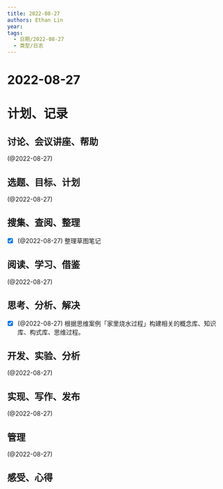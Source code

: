 ```yaml
---
title: 2022-08-27
authors: Ethan Lin
year:
tags:
  - 日期/2022-08-27 
  - 类型/日志 
---
```



# 2022-08-27






# 计划、记录

## 讨论、会议讲座、帮助

(@2022-08-27) 



## 选题、目标、计划

(@2022-08-27) 



## 搜集、查阅、整理

- [x] (@2022-08-27) 整理草图笔记



## 阅读、学习、借鉴

(@2022-08-27) 



## 思考、分析、解决

- [x] (@2022-08-27) 根据思维案例「家里烧水过程」构建相关的概念库、知识库、构式库、思维过程。



## 开发、实验、分析

(@2022-08-27) 



## 实现、写作、发布

(@2022-08-27) 





## 管理

(@2022-08-27) 



## 感受、心得



